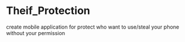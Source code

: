 # Theif_Protection
create mobile application for protect who want to use/steal your phone without your permission
